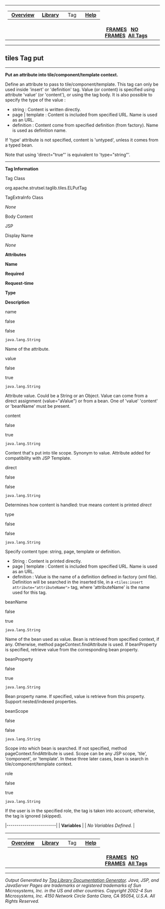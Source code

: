 <span id="navbar_top"></span>

<table>
<colgroup>
<col width="50%" />
<col width="50%" />
</colgroup>
<tbody>
<tr class="odd">
<td align="left"><span id="navbar_top_firstrow"></span>
<table>
<tbody>
<tr class="odd">
<td align="left"> <a href="../overview-summary.html.md"><strong>Overview</strong></a> </td>
<td align="left"> <a href="tld-summary.html.md"><strong>Library</strong></a> </td>
<td align="left">  Tag  </td>
<td align="left"> <a href="../help-doc.html.md"><strong>Help</strong></a> </td>
</tr>
</tbody>
</table></td>
<td align="left"></td>
</tr>
<tr class="even">
<td align="left"></td>
<td align="left"> <a href="../index.html.md"><strong>FRAMES</strong></a>   <a href="put.html"><strong>NO FRAMES</strong></a> 
<a href="../alltags-noframe.html.md"><strong>All Tags</strong></a></td>
</tr>
</tbody>
</table>

------------------------------------------------------------------------

tiles
 Tag put
--------

------------------------------------------------------------------------

**Put an attribute into tile/component/template context.**

Define an attribute to pass to tile/component/template. This tag can only be used inside 'insert' or 'definition' tag. Value (or content) is specified using attribute 'value' (or 'content'), or using the tag body. It is also possible to specify the type of the value :

-   string : Content is written directly.
-   page | template : Content is included from specified URL. Name is used as an URL.
-   definition : Content come from specified definition (from factory). Name is used as definition name.

If 'type' attribute is not specified, content is 'untyped', unless it comes from a typed bean.

Note that using 'direct="true"' is equivalent to 'type="string"'.

------------------------------------------------------------------------

**Tag Information**

Tag Class

org.apache.strutsel.taglib.tiles.ELPutTag

TagExtraInfo Class

*None*

Body Content

JSP

Display Name

*None*

**Attributes**

**Name**

**Required**

**Request-time**

**Type**

**Description**

name

false

false

`java.lang.String`

Name of the attribute.

value

false

true

`java.lang.String`

Attribute value. Could be a String or an Object. Value can come from a direct assignment (value="aValue") or from a bean. One of 'value' 'content' or 'beanName' must be present.

content

false

true

`java.lang.String`

Content that's put into tile scope. Synonym to value. Attribute added for compatibility with JSP Template.

direct

false

false

`java.lang.String`

Determines how content is handled: true means content is printed *direct*

type

false

false

`java.lang.String`

Specify content type: string, page, template or definition.

-   String : Content is printed directly.
-   page | template : Content is included from specified URL. Name is used as an URL.
-   definition : Value is the name of a definition defined in factory (xml file). Definition will be searched in the inserted tile, in a `<tiles:insert attribute="attributeName">` tag, where 'attributeName' is the name used for this tag.

beanName

false

true

`java.lang.String`

Name of the bean used as value. Bean is retrieved from specified context, if any. Otherwise, method pageContext.findAttribute is used. If beanProperty is specified, retrieve value from the corresponding bean property.

beanProperty

false

true

`java.lang.String`

Bean property name. If specified, value is retrieve from this property. Support nested/indexed properties.

beanScope

false

false

`java.lang.String`

Scope into which bean is searched. If not specified, method pageContext.findAttribute is used. Scope can be any JSP scope, 'tile', 'component', or 'template'. In these three later cases, bean is search in tile/component/template context.

role

false

true

`java.lang.String`

If the user is in the specified role, the tag is taken into account; otherwise, the tag is ignored (skipped).

|-------------------------|
| **Variables**           |
| *No Variables Defined.* |

 <span id="navbar_bottom"></span>

<table>
<colgroup>
<col width="50%" />
<col width="50%" />
</colgroup>
<tbody>
<tr class="odd">
<td align="left"><span id="navbar_bottom_firstrow"></span>
<table>
<tbody>
<tr class="odd">
<td align="left"> <a href="../overview-summary.html.md"><strong>Overview</strong></a> </td>
<td align="left"> <a href="tld-summary.html.md"><strong>Library</strong></a> </td>
<td align="left">  Tag  </td>
<td align="left"> <a href="../help-doc.html.md"><strong>Help</strong></a> </td>
</tr>
</tbody>
</table></td>
<td align="left"></td>
</tr>
<tr class="even">
<td align="left"></td>
<td align="left"> <a href="../index.html.md"><strong>FRAMES</strong></a>   <a href="put.html"><strong>NO FRAMES</strong></a> 
<a href="../alltags-noframe.html.md"><strong>All Tags</strong></a></td>
</tr>
</tbody>
</table>

------------------------------------------------------------------------

*Output Generated by [Tag Library Documentation Generator](http://taglibrarydoc.dev.java.net/). Java, JSP, and JavaServer Pages are trademarks or registered trademarks of Sun Microsystems, Inc. in the US and other countries. Copyright 2002-4 Sun Microsystems, Inc. 4150 Network Circle Santa Clara, CA 95054, U.S.A. All Rights Reserved.*
